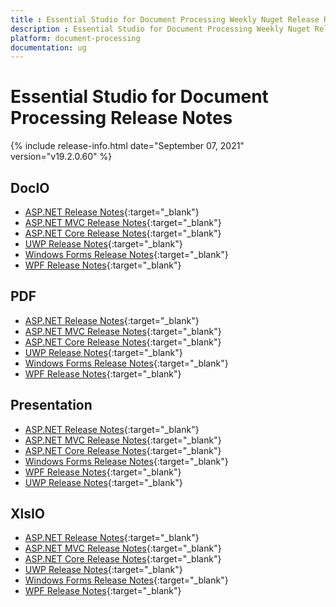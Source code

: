 ```yaml
---
title : Essential Studio for Document Processing Weekly Nuget Release Release Notes  
description : Essential Studio for Document Processing Weekly Nuget Release Release Notes  
platform: document-processing
documentation: ug
---
```


# Essential Studio for Document Processing  Release Notes  

{% include release-info.html date="September 07, 2021" version="v19.2.0.60" %} 

## DocIO

* [ASP.NET Release Notes](/aspnet/release-notes/v19.2.0.60#docio){:target="_blank"}
* [ASP.NET MVC Release Notes](/aspnetmvc/release-notes/v19.2.0.60#docio){:target="_blank"}
* [ASP.NET Core Release Notes](/aspnet-core/release-notes/v19.2.0.60#docio){:target="_blank"}
* [UWP Release Notes](/uwp/release-notes/v19.2.0.60#docio){:target="_blank"}
* [Windows Forms Release Notes](/windowsforms/release-notes/v19.2.0.60#docio){:target="_blank"}
* [WPF Release Notes](/wpf/release-notes/v19.2.0.60#docio){:target="_blank"}


## PDF

* [ASP.NET Release Notes](/aspnet/release-notes/v19.2.0.60#pdf){:target="_blank"}
* [ASP.NET MVC Release Notes](/aspnetmvc/release-notes/v19.2.0.60#pdf){:target="_blank"}
* [ASP.NET Core Release Notes](/aspnet-core/release-notes/v19.2.0.60#pdf){:target="_blank"}
* [UWP Release Notes](/uwp/release-notes/v19.2.0.60#pdf){:target="_blank"}
* [Windows Forms Release Notes](/windowsforms/release-notes/v19.2.0.60#pdf){:target="_blank"}
* [WPF Release Notes](/wpf/release-notes/v19.2.0.60#pdf){:target="_blank"}


## Presentation

* [ASP.NET Release Notes](/aspnet/release-notes/v19.2.0.60#presentation){:target="_blank"}
* [ASP.NET MVC Release Notes](/aspnetmvc/release-notes/v19.2.0.60#presentation){:target="_blank"}
* [ASP.NET Core Release Notes](/aspnet-core/release-notes/v19.2.0.60#presentation){:target="_blank"}
* [Windows Forms Release Notes](/windowsforms/release-notes/v19.2.0.60#presentation){:target="_blank"}
* [WPF Release Notes](/wpf/release-notes/v19.2.0.60#presentation){:target="_blank"}
* [UWP Release Notes](/uwp/release-notes/v19.2.0.60#presentation){:target="_blank"}


## XlsIO

* [ASP.NET Release Notes](/aspnet/release-notes/v19.2.0.60#xlsio){:target="_blank"}
* [ASP.NET MVC Release Notes](/aspnetmvc/release-notes/v19.2.0.60#xlsio){:target="_blank"}
* [ASP.NET Core Release Notes](/aspnet-core/release-notes/v19.2.0.60#xlsio){:target="_blank"}
* [UWP Release Notes](/uwp/release-notes/v19.2.0.60#xlsio){:target="_blank"}
* [Windows Forms Release Notes](/windowsforms/release-notes/v19.2.0.60#xlsio){:target="_blank"}
* [WPF Release Notes](/wpf/release-notes/v19.2.0.60#xlsio){:target="_blank"}